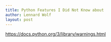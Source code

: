 ```yaml
---
title: Python Features I Did Not Know about
author: Lennard Wolf
layout: post
---
```


https://docs.python.org/3/library/warnings.html
